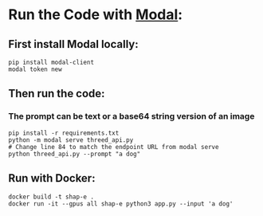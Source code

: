 # Run the Code with [Modal](https://modal.com):
## First install Modal locally:
```
pip install modal-client
modal token new
```
## Then run the code:
### The prompt can be text or a base64 string version of an image
```
pip install -r requirements.txt
python -m modal serve threed_api.py
# Change line 84 to match the endpoint URL from modal serve
python threed_api.py --prompt "a dog"
```

## Run with Docker:
```
docker build -t shap-e .
docker run -it --gpus all shap-e python3 app.py --input 'a dog'
```

